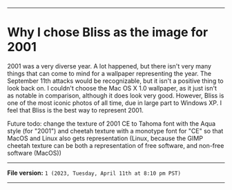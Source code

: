 
***

# Why I chose Bliss as the image for 2001

2001 was a very diverse year. A lot happened, but there isn't very many things that can come to mind for a wallpaper representing the year. The September 11th attacks would be recognizable, but it isn't a positive thing to look back on. I couldn't choose the Mac OS X 1.0 wallpaper, as it just isn't as notable in comparison, although it does look very good. However, Bliss is one of the most iconic photos of all time, due in large part to Windows XP. I feel that Bliss is the best way to represent 2001.

Future todo: change the texture of 2001 CE to Tahoma font with the Aqua style (for "2001") and cheetah texture with a monotype font for "CE" so that MacOS and Linux also gets representation (Linux, because the GIMP cheetah texture can be both a representation of free software, and non-free software (MacOS))

***

**File version:** `1 (2023, Tuesday, April 11th at 8:10 pm PST)`

***

